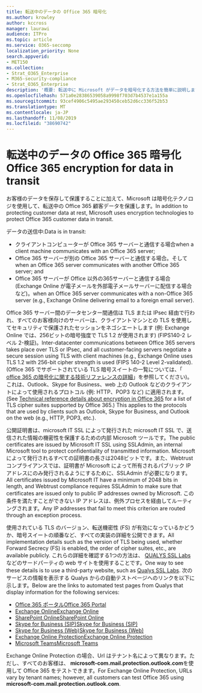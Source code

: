 ```yaml
---
title: 転送中のデータの Office 365 暗号化
ms.author: krowley
author: kccross
manager: laurawi
audience: ITPro
ms.topic: article
ms.service: O365-seccomp
localization_priority: None
search.appverid:
- MET150
ms.collection:
- Strat_O365_Enterprise
- M365-security-compliance
- Strat_O365_Enterprise
description: '概要: 転送中に Microsoft がデータを暗号化する方法を簡単に説明します。'
ms.openlocfilehash: 571a0e28386539058a9998f703d7b4537e1a155a
ms.sourcegitcommit: 93cef4906c5495ae293450ceb52d6cc336f52b53
ms.translationtype: MT
ms.contentlocale: ja-JP
ms.lasthandoff: 11/08/2019
ms.locfileid: "38690742"
---
```

# <a name="office-365-encryption-for-data-in-transit"></a><span data-ttu-id="e89b2-103">転送中のデータの Office 365 暗号化</span><span class="sxs-lookup"><span data-stu-id="e89b2-103">Office 365 encryption for data in transit</span></span>

<span data-ttu-id="e89b2-104">お客様のデータを保存して保護することに加えて、Microsoft は暗号化テクノロジを使用して、転送中の Office 365 顧客データを保護します。</span><span class="sxs-lookup"><span data-stu-id="e89b2-104">In addition to protecting customer data at rest, Microsoft uses encryption technologies to protect Office 365 customer data in transit.</span></span> 

<span data-ttu-id="e89b2-105">データの送信中:</span><span class="sxs-lookup"><span data-stu-id="e89b2-105">Data is in transit:</span></span>

- <span data-ttu-id="e89b2-106">クライアントコンピューターが Office 365 サーバーと通信する場合</span><span class="sxs-lookup"><span data-stu-id="e89b2-106">when a client machine communicates with an Office 365 server;</span></span>
- <span data-ttu-id="e89b2-107">Office 365 サーバーが別の Office 365 サーバーと通信する場合。そして</span><span class="sxs-lookup"><span data-stu-id="e89b2-107">when an Office 365 server communicates with another Office 365 server; and</span></span>
- <span data-ttu-id="e89b2-108">Office 365 サーバーが Office 以外の365サーバーと通信する場合 (Exchange Online が電子メールを外部電子メールサーバーに配信する場合など)。</span><span class="sxs-lookup"><span data-stu-id="e89b2-108">when an Office 365 server communicates with a non-Office 365 server (e.g., Exchange Online delivering email to a foreign email server).</span></span>

<span data-ttu-id="e89b2-109">Office 365 サーバー間のデータセンター間通信は TLS または IPsec 経由で行われ、すべてのお客様向けのサーバーは、クライアントマシンとの TLS を使用してセキュリティで保護されたセッションをネゴシエートします (例: Exchange Online では、256ビットの暗号強度で TLS 1.2 が使用されます) (FIPS140-2 レベル 2-検証)。</span><span class="sxs-lookup"><span data-stu-id="e89b2-109">Inter-datacenter communications between Office 365 servers takes place over TLS or IPsec, and all customer-facing servers negotiate a secure session using TLS with client machines (e.g., Exchange Online uses TLS 1.2 with 256-bit cipher strength is used (FIPS 140-2 Level 2-validated).</span></span> <span data-ttu-id="e89b2-110">(Office 365 でサポートされている TLS 暗号スイートの一覧については、「 [office 365 の暗号化に関する技術リファレンスの詳細](https://support.office.com/article/Technical-reference-details-about-encryption-in-Office-365-862CBE93-4268-4EF9-BA79-277545ECF221)」を参照してください)。これは、Outlook、Skype for Business、web 上の Outlook などのクライアントによって使用されるプロトコル (例: HTTP、POP3 など) に適用されます。</span><span class="sxs-lookup"><span data-stu-id="e89b2-110">(See [Technical reference details about encryption in Office 365](https://support.office.com/article/Technical-reference-details-about-encryption-in-Office-365-862CBE93-4268-4EF9-BA79-277545ECF221) for a list of TLS cipher suites supported by Office 365.) This applies to the protocols that are used by clients such as Outlook, Skype for Business, and Outlook on the web (e.g., HTTP, POP3, etc.).</span></span>

<span data-ttu-id="e89b2-111">公開証明書は、microsoft IT SSL によって発行された microsoft IT SSL で、送信された情報の機密性を保護するための内部 Microsoft ツールです。</span><span class="sxs-lookup"><span data-stu-id="e89b2-111">The public certificates are issued by Microsoft IT SSL using SSLAdmin, an internal Microsoft tool to protect confidentiality of transmitted information.</span></span> <span data-ttu-id="e89b2-112">Microsoft によって発行されるすべての証明書の長さは2048ビットです。また、Webtrust コンプライアンスでは、証明書が Microsoft によって所有されるパブリック IP アドレスにのみ発行されるようにするために、SSLAdmin が必要になります。</span><span class="sxs-lookup"><span data-stu-id="e89b2-112">All certificates issued by Microsoft IT have a minimum of 2048 bits in length, and Webtrust compliance requires SSLAdmin to make sure that certificates are issued only to public IP addresses owned by Microsoft.</span></span> <span data-ttu-id="e89b2-113">この条件を満たすことができない IP アドレスは、例外プロセスを経由してルーティングされます。</span><span class="sxs-lookup"><span data-stu-id="e89b2-113">Any IP addresses that fail to meet this criterion are routed through an exception process.</span></span>

<span data-ttu-id="e89b2-114">使用されている TLS のバージョン、転送機密性 (FS) が有効になっているかどうか、暗号スイートの順番など、すべての実装の詳細を公開できます。</span><span class="sxs-lookup"><span data-stu-id="e89b2-114">All implementation details such as the version of TLS being used, whether Forward Secrecy (FS) is enabled, the order of cipher suites, etc., are available publicly.</span></span> <span data-ttu-id="e89b2-115">これらの詳細を確認する1つの方法は、 [QUALYS SSL Labs](https://www.ssllabs.com)などのサードパーティの web サイトを使用することです。</span><span class="sxs-lookup"><span data-stu-id="e89b2-115">One way to see these details is to use a third-party website, such as [Qualys SSL Labs](https://www.ssllabs.com).</span></span> <span data-ttu-id="e89b2-116">次のサービスの情報を表示する Qualys からの自動テストページへのリンクを以下に示します。</span><span class="sxs-lookup"><span data-stu-id="e89b2-116">Below are the links to automated test pages from Qualys that display information for the following services:</span></span>

- [<span data-ttu-id="e89b2-117">Office 365 ポータル</span><span class="sxs-lookup"><span data-stu-id="e89b2-117">Office 365 Portal</span></span>](https://www.ssllabs.com/ssltest/analyze.html?d=portal.office.com&hideResults=on)
- [<span data-ttu-id="e89b2-118">Exchange Online</span><span class="sxs-lookup"><span data-stu-id="e89b2-118">Exchange Online</span></span>](https://www.ssllabs.com/ssltest/analyze.html?d=outlook.office365.com&hideResults=on)
- [<span data-ttu-id="e89b2-119">SharePoint Online</span><span class="sxs-lookup"><span data-stu-id="e89b2-119">SharePoint Online</span></span>](https://www.ssllabs.com/ssltest/analyze.html?d=microsoft-my.sharepoint.com&hideResults=on)
- [<span data-ttu-id="e89b2-120">Skype for Business (SIP)</span><span class="sxs-lookup"><span data-stu-id="e89b2-120">Skype for Business (SIP)</span></span>](https://www.ssllabs.com/ssltest/analyze.html?d=sipdir.online.lync.com)
- [<span data-ttu-id="e89b2-121">Skype for Business (Web)</span><span class="sxs-lookup"><span data-stu-id="e89b2-121">Skype for Business (Web)</span></span>](https://www.ssllabs.com/ssltest/analyze.html?d=webdir.online.lync.com&hideResults=on)
- [<span data-ttu-id="e89b2-122">Exchange Online Protection</span><span class="sxs-lookup"><span data-stu-id="e89b2-122">Exchange Online Protection</span></span>](https://ssl-tools.net/mailservers/microsoft-com.mail.protection.outlook.com)
- [<span data-ttu-id="e89b2-123">Microsoft Teams</span><span class="sxs-lookup"><span data-stu-id="e89b2-123">Microsoft Teams</span></span>](https://www.ssllabs.com/ssltest/analyze.html?d=teams.microsoft.com&latest)

<span data-ttu-id="e89b2-124">Exchange Online Protection の場合、Url はテナント名によって異なります。ただし、すべてのお客様は、 **microsoft-com.mail.protection.outlook.com**を使用して Office 365 をテストできます。</span><span class="sxs-lookup"><span data-stu-id="e89b2-124">For Exchange Online Protection, URLs vary by tenant names; however, all customers can test Office 365 using **microsoft-com.mail.protection.outlook.com**.</span></span>
